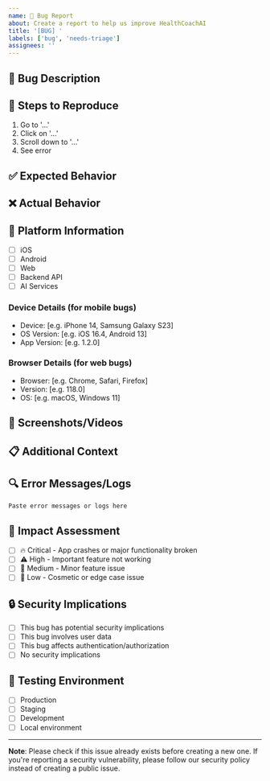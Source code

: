 ```yaml
---
name: 🐛 Bug Report
about: Create a report to help us improve HealthCoachAI
title: '[BUG] '
labels: ['bug', 'needs-triage']
assignees: ''
---
```


## 🐛 Bug Description
<!-- A clear and concise description of what the bug is -->

## 🔄 Steps to Reproduce
1. Go to '...'
2. Click on '...'
3. Scroll down to '...'
4. See error

## ✅ Expected Behavior
<!-- A clear and concise description of what you expected to happen -->

## ❌ Actual Behavior
<!-- A clear and concise description of what actually happened -->

## 📱 Platform Information
<!-- Mark all that apply -->
- [ ] iOS
- [ ] Android
- [ ] Web
- [ ] Backend API
- [ ] AI Services

### Device Details (for mobile bugs)
- Device: [e.g. iPhone 14, Samsung Galaxy S23]
- OS Version: [e.g. iOS 16.4, Android 13]
- App Version: [e.g. 1.2.0]

### Browser Details (for web bugs)
- Browser: [e.g. Chrome, Safari, Firefox]
- Version: [e.g. 118.0]
- OS: [e.g. macOS, Windows 11]

## 📸 Screenshots/Videos
<!-- If applicable, add screenshots or videos to help explain your problem -->

## 📋 Additional Context
<!-- Add any other context about the problem here -->

## 🔍 Error Messages/Logs
<!-- If applicable, add any error messages or relevant log entries -->
```
Paste error messages or logs here
```

## 🎯 Impact Assessment
<!-- How critical is this bug? -->
- [ ] 🔥 Critical - App crashes or major functionality broken
- [ ] ⚠️ High - Important feature not working
- [ ] 📝 Medium - Minor feature issue
- [ ] 🐛 Low - Cosmetic or edge case issue

## 🔒 Security Implications
<!-- Does this bug have security implications? -->
- [ ] This bug has potential security implications
- [ ] This bug involves user data
- [ ] This bug affects authentication/authorization
- [ ] No security implications

## 🧪 Testing Environment
<!-- Where did you encounter this bug? -->
- [ ] Production
- [ ] Staging
- [ ] Development
- [ ] Local environment

---

**Note**: Please check if this issue already exists before creating a new one. If you're reporting a security vulnerability, please follow our security policy instead of creating a public issue.